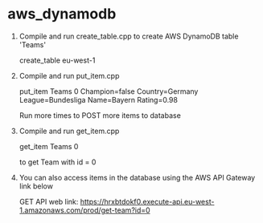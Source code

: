 # aws_dynamodb

1. Compile and run create_table.cpp to create AWS DynamoDB table 'Teams'

	create_table eu-west-1

2. Compile and run put_item.cpp

	put_item Teams 0 Champion=false Country=Germany League=Bundesliga Name=Bayern Rating=0.98
	
	Run more times to POST more items to database
	
3. Compile and run get_item.cpp 

	get_item Teams 0
	
	to get Team with id = 0
	
4. You can also access items in the database using the AWS API Gateway link below


	GET API web link:
	https://hrxbtdokf0.execute-api.eu-west-1.amazonaws.com/prod/get-team?id=0



